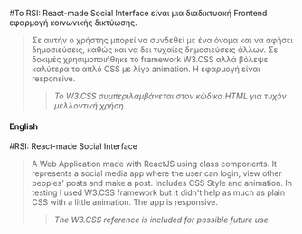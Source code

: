#Το RSI: React-made Social Interface είναι μια διαδικτυακή Frontend εφαρμογή κοινωνικής δικτύωσης.
>Σε αυτήν ο χρήστης μπορεί να συνδεθεί με ένα όνομα και να αφήσει δημοσιεύσεις, καθώς και να δει τυχαίες δημοσιεύσεις άλλων.
Σε δοκιμές χρησιμοποιήθηκε το framework W3.CSS αλλά βόλεψε καλύτερα το απλό CSS με λίγο animation.
>Η εφαρμογή είναι responsive.
>>_Το W3.CSS συμπεριλαμβάνεται στον κώδικα HTML για τυχόν μελλοντική χρήση._

#### English

#RSI: React-made Social Interface

>A Web Application made with ReactJS using class components.
It represents a social media app where the user can login, view other peoples' posts and make a post.
Includes CSS Style and animation. In testing I used W3.CSS framework but it didn't help as much as plain CSS with a little animation.
The app is responsive.
>>_The W3.CSS reference is included for possible future use._
